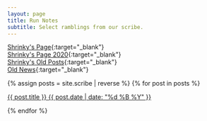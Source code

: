 ```yaml
---
layout: page
title: Run Notes
subtitle: Select ramblings from our scribe.
---
```

[Shrinky's Page](https://old.nh4.org/2009/shrinky_dink.htm){:target="_blank"} \
[Shrinky's Page 2020](https://old.nh4.org/2009/shrinky_2020.htm){:target="_blank"} \
[Shrinky's Old Posts](https://old.nh4.org/2009/shrinky_2000.htm){:target="_blank"} \
[Old News](https://old.nh4.org/2009/NH4_Run%20Reports.htm){:target="_blank"}

{% assign posts = site.scribe | reverse %}
{% for post in posts %}
<p><a href="{{ post.url | prepend: site.baseurl }}">
<span class="post-teaser__title">{{ post.title }}</span>
<span class="post-teaser__date">{{ post.date | date: "%d %B %Y" }}</span>
</a></p> 
{% endfor %}
